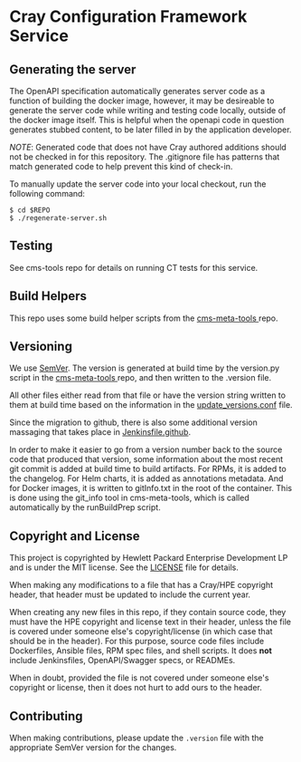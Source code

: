 # Cray Configuration Framework Service

## Generating the server

The OpenAPI specification automatically generates server code as a function of
building the docker image, however, it may be desireable to generate the server code
while writing and testing code locally, outside of the docker image itself. This
is helpful when the openapi code in question generates stubbed content, to be later
filled in by the application developer.

_NOTE_: Generated code that does not have Cray authored additions should not be
checked in for this repository. The .gitignore file has patterns that match
generated code to help prevent this kind of check-in.

To manually update the server code into your local checkout, run the following command:

```
$ cd $REPO
$ ./regenerate-server.sh
```

## Testing

See cms-tools repo for details on running CT tests for this service.

## Build Helpers
This repo uses some build helper scripts from the 
[cms-meta-tools ](https://github.com/Cray-HPE/cms-meta-tools) repo.

## Versioning
We use [SemVer](http://semver.org/). The version is generated at build time by the
version.py script in the [cms-meta-tools ](https://github.com/Cray-HPE/cms-meta-tools) repo,
and then written to the .version file.

All other files either read from that file or have the version string written to them at
build time based on the information in the [update_versions.conf](update_versions.conf) file. 

Since the migration to github, there is also some additional version massaging that takes place
in [Jenkinsfile.github](Jenkinsfile.github).

In order to make it easier to go from a version number back to the source code that produced that version,
some information about the most recent git commit is added at build time to build artifacts.
For RPMs, it is added to the changelog. For Helm charts, it is added as annotations metadata. And for
Docker images, it is written to gitInfo.txt in the root of the container. This is done using the
git_info tool in cms-meta-tools, which is called automatically by the runBuildPrep script.

## Copyright and License
This project is copyrighted by Hewlett Packard Enterprise Development LP and is under the MIT
license. See the [LICENSE](LICENSE) file for details.

When making any modifications to a file that has a Cray/HPE copyright header, that header
must be updated to include the current year.

When creating any new files in this repo, if they contain source code, they must have
the HPE copyright and license text in their header, unless the file is covered under
someone else's copyright/license (in which case that should be in the header). For this
purpose, source code files include Dockerfiles, Ansible files, RPM spec files, and shell
scripts. It does **not** include Jenkinsfiles, OpenAPI/Swagger specs, or READMEs.

When in doubt, provided the file is not covered under someone else's copyright or license, then
it does not hurt to add ours to the header.

## Contributing

When making contributions, please update the `.version` file with the
appropriate SemVer version for the changes.
